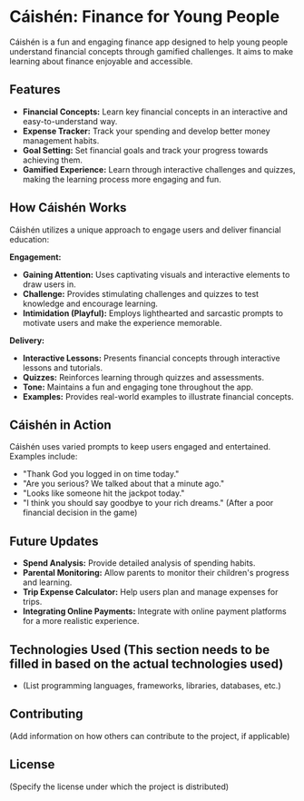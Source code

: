 # Cáishén: Finance for Young People

Cáishén is a fun and engaging finance app designed to help young people understand financial concepts through gamified challenges.  It aims to make learning about finance enjoyable and accessible.

## Features

* **Financial Concepts:** Learn key financial concepts in an interactive and easy-to-understand way.
* **Expense Tracker:** Track your spending and develop better money management habits.
* **Goal Setting:** Set financial goals and track your progress towards achieving them.
* **Gamified Experience:** Learn through interactive challenges and quizzes, making the learning process more engaging and fun.

## How Cáishén Works

Cáishén utilizes a unique approach to engage users and deliver financial education:

**Engagement:**

* **Gaining Attention:** Uses captivating visuals and interactive elements to draw users in.
* **Challenge:** Provides stimulating challenges and quizzes to test knowledge and encourage learning.
* **Intimidation (Playful):**  Employs lighthearted and sarcastic prompts to motivate users and make the experience memorable. 

**Delivery:**

* **Interactive Lessons:**  Presents financial concepts through interactive lessons and tutorials.
* **Quizzes:** Reinforces learning through quizzes and assessments.
* **Tone:**  Maintains a fun and engaging tone throughout the app.
* **Examples:** Provides real-world examples to illustrate financial concepts.

## Cáishén in Action

Cáishén uses varied prompts to keep users engaged and entertained. Examples include:

* "Thank God you logged in on time today."
* "Are you serious? We talked about that a minute ago."
* "Looks like someone hit the jackpot today."
* "I think you should say goodbye to your rich dreams." (After a poor financial decision in the game)


## Future Updates

* **Spend Analysis:**  Provide detailed analysis of spending habits.
* **Parental Monitoring:** Allow parents to monitor their children's progress and learning.
* **Trip Expense Calculator:**  Help users plan and manage expenses for trips.
* **Integrating Online Payments:** Integrate with online payment platforms for a more realistic experience.


## Technologies Used (This section needs to be filled in based on the actual technologies used)

*  (List programming languages, frameworks, libraries, databases, etc.)

## Contributing

(Add information on how others can contribute to the project, if applicable)

## License

(Specify the license under which the project is distributed) 
